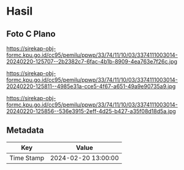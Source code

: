 # Hasil

## Foto C Plano

https://sirekap-obj-formc.kpu.go.id/cc95/pemilu/ppwp/33/74/11/10/03/3374111003014-20240220-125707--2b2382c7-6fac-4b1b-8909-4ea763e7f26c.jpg

https://sirekap-obj-formc.kpu.go.id/cc95/pemilu/ppwp/33/74/11/10/03/3374111003014-20240220-125811--4985e31a-cce5-4f67-a651-49a9e90735a9.jpg

https://sirekap-obj-formc.kpu.go.id/cc95/pemilu/ppwp/33/74/11/10/03/3374111003014-20240220-125856--536e3915-2eff-4d25-b427-a35f08d18d5a.jpg


## Metadata

| Key        | Value               |
| ---------- | ------------------- |
| Time Stamp | 2024-02-20 13:00:00 |



